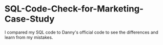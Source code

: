 # SQL-Code-Check-for-Marketing-Case-Study
I compared my SQL code to Danny's official code to see the differences and learn from my mistakes.
